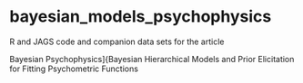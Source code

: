 # bayesian_models_psychophysics
R and JAGS code and companion data sets for the article

Bayesian Psychophysics]{Bayesian Hierarchical Models and Prior Elicitation for Fitting Psychometric Functions
